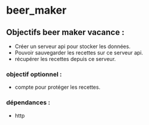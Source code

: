 # beer_maker

## Objectifs beer maker vacance :
- Créer un serveur api pour stocker les données.
- Pouvoir sauvegarder les recettes sur ce serveur api.
- récupérer les recettes depuis ce serveur. 

### objectif optionnel : 
- compte pour protéger les recettes. 

### dépendances : 
- http